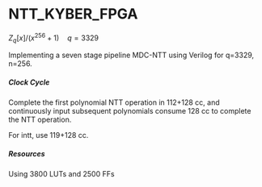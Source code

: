 # NTT_KYBER_FPGA

$Z_q[x] / (x^{256}+1) \quad q=3329$

Implementing a seven stage pipeline MDC-NTT using Verilog for q=3329, n=256.  

##### Clock Cycle

Complete the first polynomial NTT operation in 112+128 cc, and continuously input subsequent polynomials consume 128 cc to complete the NTT operation.

For intt, use 119+128 cc.

##### Resources

Using 3800 LUTs and 2500 FFs

